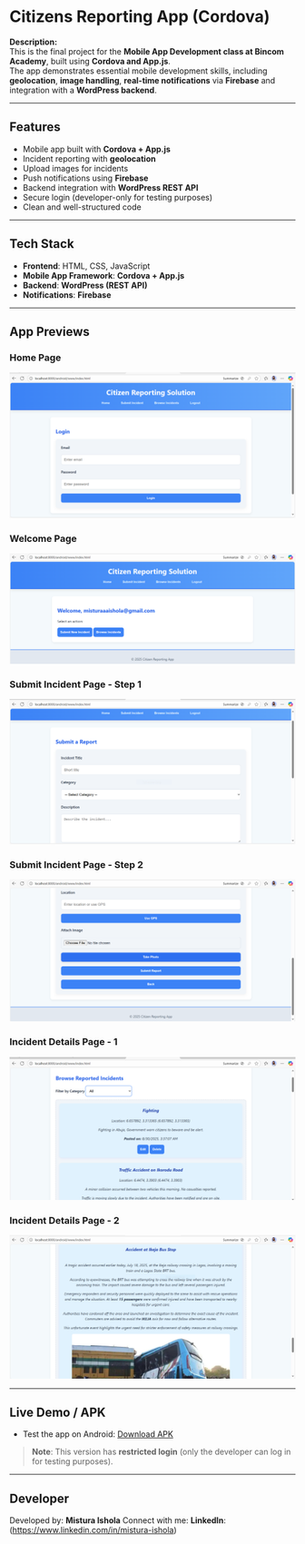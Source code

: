 # Citizens Reporting App (Cordova)

**Description:**  
This is the final project for the **Mobile App Development class at Bincom Academy**, built using **Cordova and App.js**.  
The app demonstrates essential mobile development skills, including **geolocation**, **image handling**,
**real-time notifications** via **Firebase** and integration with a **WordPress backend**.  

 
---

## **Features**  
- Mobile app built with **Cordova + App.js**  
- Incident reporting with **geolocation**  
- Upload images for incidents  
- Push notifications using **Firebase**  
- Backend integration with **WordPress REST API**  
- Secure login (developer-only for testing purposes)  
- Clean and well-structured code  

---

## **Tech Stack**  
- **Frontend**: HTML, CSS, JavaScript  
- **Mobile App Framework**: **Cordova + App.js**  
- **Backend**: **WordPress (REST API)**  
- **Notifications**: **Firebase**  

---

## **App Previews**

### Home Page
![Home Page](media/home.PNG)

### Welcome Page
![Welcome Page](media/welcome.PNG)

### Submit Incident Page - Step 1
![Submit Incident 1](media/submit-incident-1.PNG)

### Submit Incident Page - Step 2
![Submit Incident 2](media/submit-incident-2.PNG)

### Incident Details Page - 1
![Incident 1](media/incident-1.PNG)

### Incident Details Page - 2
![Incident 2](media/incident-2.PNG)

---

## **Live Demo / APK**  
- Test the app on Android: [Download APK](https://drive.google.com/file/d/1PUdq0uhGcnzKGBVheRO65IdvYQQEtmdp/view?usp=sharing)

> **Note**: This version has **restricted login** (only the developer can log in for testing purposes).


---

## **Developer**
Developed by: **Mistura Ishola**
Connect with me:
**LinkedIn**: (https://www.linkedin.com/in/mistura-ishola)
